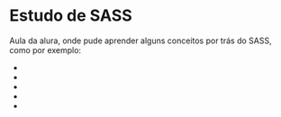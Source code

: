 <h1>Estudo de SASS</h1>
<p>Aula da alura, onde pude aprender alguns conceitos por trás do SASS, como por exemplo:</p>
<ul>
  <li></li>
  <li></li>
  <li></li>
  <li></li>
  <li></li>
</ul>

